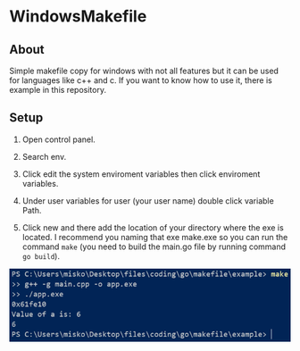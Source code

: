 # WindowsMakefile

## About

Simple makefile copy for windows with not all features but it can be used for languages like c++ and c. If you want to know how to use it, there is example in this repository.

## Setup

1. Open control panel. 

2. Search env. 

3. Click edit the system enviroment variables then click enviroment variables. 

4. Under user variables for user (your user name) double click variable Path. 

5. Click new and there add the location of your directory where the exe is located. I recommend you naming that exe make.exe so you can run the command `make` (you need to build the main.go file by running command `go build`).

![image.png](image.png)